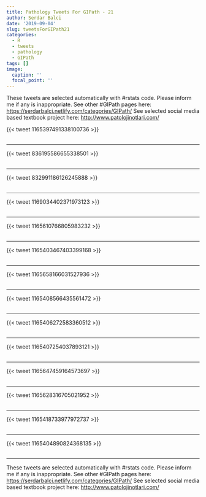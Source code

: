 ```yaml
---
title: Pathology Tweets For GIPath - 21
author: Serdar Balci
date: '2019-09-04'
slug: tweetsForGIPath21
categories:
  - R
  - tweets
  - pathology
  - GIPath
tags: []
image:
  caption: ''
  focal_point: ''
---
```



These tweets are selected automatically with #rstats code. Please inform me if any is inappropriate.
See other #GIPath pages here: https://serdarbalci.netlify.com/categories/GIPath/ 
See selected social media based textbook project here: http://www.patolojinotlari.com/

{{< tweet 1165397491338100736 >}}
<br>
<br>
<hr>
{{< tweet 836195586655338501 >}}
<br>
<br>
<hr>
{{< tweet 832991186126245888 >}}
<br>
<br>
<hr>
{{< tweet 1169034402371973123 >}}
<br>
<br>
<hr>
{{< tweet 1165610766805983232 >}}
<br>
<br>
<hr>
{{< tweet 1165403467403399168 >}}
<br>
<br>
<hr>
{{< tweet 1165658166031527936 >}}
<br>
<br>
<hr>
{{< tweet 1165408566435561472 >}}
<br>
<br>
<hr>
{{< tweet 1165406272583360512 >}}
<br>
<br>
<hr>
{{< tweet 1165407254037893121 >}}
<br>
<br>
<hr>
{{< tweet 1165647459164573697 >}}
<br>
<br>
<hr>
{{< tweet 1165628316705021952 >}}
<br>
<br>
<hr>
{{< tweet 1165418733977972737 >}}
<br>
<br>
<hr>
{{< tweet 1165404890824368135 >}}
<br>
<br>
<hr>


These tweets are selected automatically with #rstats code. Please inform me if any is inappropriate.
See other #GIPath pages here: https://serdarbalci.netlify.com/categories/GIPath/ 
See selected social media based textbook project here: http://www.patolojinotlari.com/
